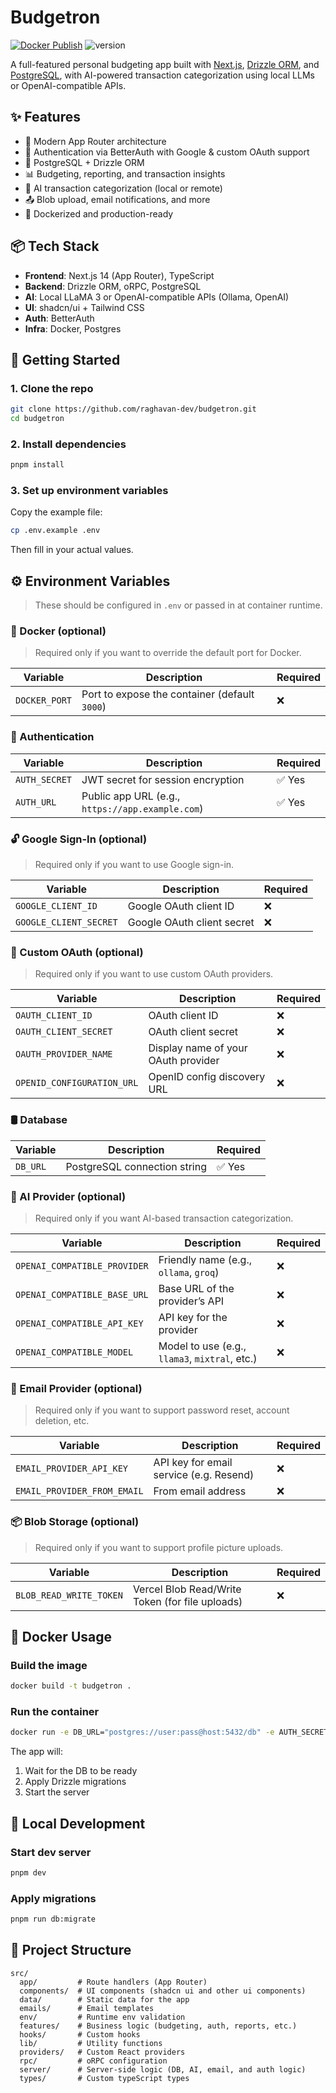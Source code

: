 # Budgetron

[![Docker Publish](https://github.com/raghavan-dev/budgetron/actions/workflows/docker-publish.yml/badge.svg?branch=master)](https://github.com/raghavan-dev/budgetron/actions/workflows/docker-publish.yml) ![version](https://img.shields.io/badge/version-v0.2.1-blue)

A full-featured personal budgeting app built with [Next.js](https://nextjs.org/), [Drizzle ORM](https://orm.drizzle.team/), and [PostgreSQL](https://www.postgresql.org/), with AI-powered transaction categorization using local LLMs or OpenAI-compatible APIs.

## ✨ Features

- 🚀 Modern App Router architecture
- 🔐 Authentication via BetterAuth with Google & custom OAuth support
- 💾 PostgreSQL + Drizzle ORM
- 📊 Budgeting, reporting, and transaction insights
- 🧠 AI transaction categorization (local or remote)
- 📤 Blob upload, email notifications, and more
- 🐳 Dockerized and production-ready

## 📦 Tech Stack

- **Frontend**: Next.js 14 (App Router), TypeScript
- **Backend**: Drizzle ORM, oRPC, PostgreSQL
- **AI**: Local LLaMA 3 or OpenAI-compatible APIs (Ollama, OpenAI)
- **UI**: shadcn/ui + Tailwind CSS
- **Auth**: BetterAuth
- **Infra**: Docker, Postgres

## 🚀 Getting Started

### 1. Clone the repo

```bash
git clone https://github.com/raghavan-dev/budgetron.git
cd budgetron
```

### 2. Install dependencies

```bash
pnpm install
```

### 3. Set up environment variables

Copy the example file:

```bash
cp .env.example .env
```

Then fill in your actual values.

## ⚙️ Environment Variables

> These should be configured in `.env` or passed in at container runtime.

### 🔧 Docker (optional)

> Required only if you want to override the default port for Docker.

| Variable      | Description                                   | Required |
| ------------- | --------------------------------------------- | -------- |
| `DOCKER_PORT` | Port to expose the container (default `3000`) | ❌       |

### 🔐 Authentication

| Variable      | Description                                      | Required |
| ------------- | ------------------------------------------------ | -------- |
| `AUTH_SECRET` | JWT secret for session encryption                | ✅ Yes   |
| `AUTH_URL`    | Public app URL (e.g., `https://app.example.com`) | ✅ Yes   |

### 🔓 Google Sign-In (optional)

> Required only if you want to use Google sign-in.

| Variable               | Description                | Required |
| ---------------------- | -------------------------- | -------- |
| `GOOGLE_CLIENT_ID`     | Google OAuth client ID     | ❌       |
| `GOOGLE_CLIENT_SECRET` | Google OAuth client secret | ❌       |

### 🪪 Custom OAuth (optional)

> Required only if you want to use custom OAuth providers.

| Variable                   | Description                         | Required |
| -------------------------- | ----------------------------------- | -------- |
| `OAUTH_CLIENT_ID`          | OAuth client ID                     | ❌       |
| `OAUTH_CLIENT_SECRET`      | OAuth client secret                 | ❌       |
| `OAUTH_PROVIDER_NAME`      | Display name of your OAuth provider | ❌       |
| `OPENID_CONFIGURATION_URL` | OpenID config discovery URL         | ❌       |

### 🛢️ Database

| Variable | Description                  | Required |
| -------- | ---------------------------- | -------- |
| `DB_URL` | PostgreSQL connection string | ✅ Yes   |

### 🧠 AI Provider (optional)

> Required only if you want AI-based transaction categorization.

| Variable                     | Description                                    | Required |
| ---------------------------- | ---------------------------------------------- | -------- |
| `OPENAI_COMPATIBLE_PROVIDER` | Friendly name (e.g., `ollama`, `groq`)         | ❌       |
| `OPENAI_COMPATIBLE_BASE_URL` | Base URL of the provider’s API                 | ❌       |
| `OPENAI_COMPATIBLE_API_KEY`  | API key for the provider                       | ❌       |
| `OPENAI_COMPATIBLE_MODEL`    | Model to use (e.g., `llama3`, `mixtral`, etc.) | ❌       |

### 📧 Email Provider (optional)

> Required only if you want to support password reset, account deletion, etc.

| Variable                    | Description                             | Required |
| --------------------------- | --------------------------------------- | -------- |
| `EMAIL_PROVIDER_API_KEY`    | API key for email service (e.g. Resend) | ❌       |
| `EMAIL_PROVIDER_FROM_EMAIL` | From email address                      | ❌       |

### 📦 Blob Storage (optional)

> Required only if you want to support profile picture uploads.

| Variable                | Description                                     | Required |
| ----------------------- | ----------------------------------------------- | -------- |
| `BLOB_READ_WRITE_TOKEN` | Vercel Blob Read/Write Token (for file uploads) | ❌       |

## 🐳 Docker Usage

### Build the image

```bash
docker build -t budgetron .
```

### Run the container

```bash
docker run -e DB_URL="postgres://user:pass@host:5432/db" -e AUTH_SECRET="your-secret" -e AUTH_URL="https://app.example.com" -p 3000:3000 budgetron
```

The app will:

1. Wait for the DB to be ready
2. Apply Drizzle migrations
3. Start the server

## 🧪 Local Development

### Start dev server

```bash
pnpm dev
```

### Apply migrations

```bash
pnpm run db:migrate
```

## 📁 Project Structure

```
src/
  app/         # Route handlers (App Router)
  components/  # UI components (shadcn ui and other ui components)
  data/        # Static data for the app
  emails/      # Email templates
  env/         # Runtime env validation
  features/    # Business logic (budgeting, auth, reports, etc.)
  hooks/       # Custom hooks
  lib/         # Utility functions
  providers/   # Custom React providers
  rpc/         # oRPC configuration
  server/      # Server-side logic (DB, AI, email, and auth logic)
  types/       # Custom typeScript types
```
